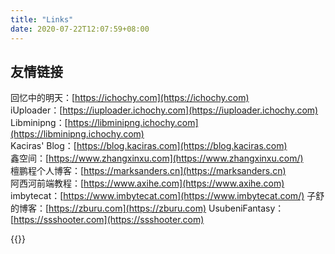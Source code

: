 ```yaml
---
title: "Links"
date: 2020-07-22T12:07:59+08:00
---
```

## 友情链接  
回忆中的明天：[https://ichochy.com](https://ichochy.com)  
iUploader：[https://iuploader.ichochy.com](https://iuploader.ichochy.com)  
Libminipng：[https://libminipng.ichochy.com](https://libminipng.ichochy.com)  
Kaciras' Blog：[https://blog.kaciras.com](https://blog.kaciras.com)  
鑫空间：[https://www.zhangxinxu.com](https://www.zhangxinxu.com/)  
檀鹏程个人博客：[https://marksanders.cn](https://marksanders.cn)  
阿西河前端教程：[https://www.axihe.com](https://www.axihe.com)  
imbytecat：[https://www.imbytecat.com](https://www.imbytecat.com/)
子舒的博客：[https://zburu.com](https://zburu.com)
UsubeniFantasy：[https://ssshooter.com](https://ssshooter.com)

{{<links>}}
